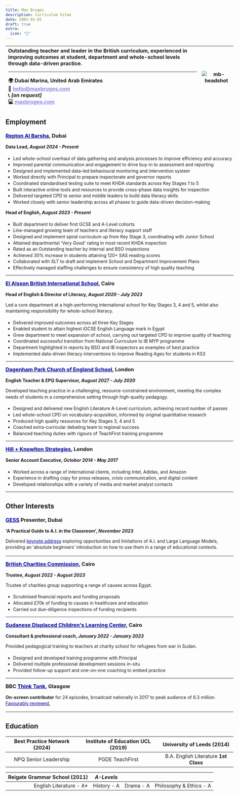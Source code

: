 ```yaml
---
title: Max Bruges
description: Curriculum Vitae
date: 2001-01-01
draft: true
extra:
  icon: "📄"
---
```


<style>
    body {
        max-width: 720px;
        display: block;
        margin-left: auto;
        margin-right: auto;
        line-height: 1.4;
    }
    img {
        max-height: 27em
    }
    table {
        min-width: 100%
    }

    h1 {
        text-align:center;
        border:none;
    }

    p, h3, h4 {
        margin-bottom: 0.5em;
        padding-bottom: 0.2em;
        margin-top: 0.7em;
    }

    @counter-style contact {
    system: cyclic;
    symbols:  🌍 📧 📞 💻 ;
    suffix: "  ";
}

    table li {
        list-style-type: contact;
        font-weight: 400;
        padding-left: 0.2em;
        margin-left: 0.1em;
    }

    table ul {
        margin-left:-10px
    }

    a {
        color:#000099;
    }
    </style>

<!-- <div style="background:rgba(240, 248, 255, 0.5);border-top:solid 1px black;"> -->

<style>
table th a {
    filter: brightness(170%);
    color:#51518a;
}
</style>

| **Outstanding teacher and leader in the British curriculum, experienced in improving outcomes at student, department and whole-school levels through data-driven practice.** <hr>🌍 Dubai Marina, United Arab Emirates <br> 📧  [hello@maxbruges.com](mailto:hello@maxbruges.com)<br> 📞 *[on request]*<br> 💻 [maxbruges.com](https://maxbruges.com/)  | ![mb-headshot](/images/headshot.webp) |
| :----- | :----: |

## Employment

### [Repton Al Barsha](https://www.reptonalbarsha.org/), Dubai

#### Data Lead, *August 2024 - **Present***

- Led whole-school overhaul of data gathering and analysis processes to improve efficiency and accuracy
- Improved parental communication and engagement to drive buy-in to assessment and reporting
- Designed and implemented data-led behavioural monitoring and intervention system
- Worked directly with Principal to prepare inspectorate and governor reports
- Coordinated standardised testing suite to meet KHDA standards across Key Stages 1 to 5
- Built interactive online tools and resources to provide cross-phase data insights for inspection
- Delivered targeted CPD to senior and middle leaders to build data literacy skills
- Worked closely with senior leadership across all phases to guide data-driven decision-making


#### Head of English, *August 2023 - **Present***

- Built department to deliver first GCSE and A-Level cohorts
- Line-managed growing team of teachers and literacy support staff
- Designed and implement spiral curriculum up from Key Stage 3, coordinating with Junior School
- Attained departmental 'Very Good' rating in most recent KHDA inspection
- Rated as an Outstanding teacher by internal and BSO inspections
- Achieved 30% increase in students attaining 120+ SAS reading scores
- Collaborated with SLT to draft and implement School and Department Improvement Plans
- Effectively managed staffing challenges to ensure consistency of high quality teaching

---

### [El Alsson British International School](https://www.alsson.com/), Cairo

#### Head of English & Director of Literacy, *August 2020 - July 2023*

Led a core department at a high-performing international school for Key Stages 3, 4 and 5, whilst also maintaining responsibility for whole-school literacy.

- Delivered improved outcomes across all three Key Stages
- Enabled student to attain highest iGCSE English Language mark in Egypt
- Grew department to meet expansion of school, carrying out targeted CPD to improve quality of teaching
- Coordinated successful transition from National Curriculum to IB MYP programme
- Department highlighted in reports by BSO and IB inspectors as examples of best practice
- Implemented data-driven literacy interventions to improve Reading Ages for students in KS3

---

### [Dagenham Park Church of England School](https://www.dagenhampark.org.uk/), London

#### English Teacher & EPQ Supervisor, *August 2027 - July 2020*

Developed teaching practice in a challenging, resource-constrained environment, meeting the complex needs of students in a comprehensive setting through high-quality pedagogy.

- Designed and delivered new English Literature A-Level curriculum, achieving record number of passes
- Led whole-school CPD on vocabulary-acquisition, informed by original quantitative research
- Produced high quality resources for Key Stages 3, 4 and 5
- Coached extra-curricular debating team to regional success
- Balanced teaching duties with rigours of TeachFirst training programme

---

### [Hill + Knowlton Strategies](https://hillandknowlton.com/office/london), London

#### Senior Account Executive, *October 2014 - May 2017*

- Worked across a range of international clients, including Intel, Adidas, and Amazon
- Experience in drafting copy for press releases, crisis communication, and digital content
- Developed relationships with a variety of media and market analyst contacts

---

## Other Interests

### [GESS](https://www.gessdubai.com/max-bruges) Presenter, Dubai

#### 'A Practical Guide to A.I. in the Classroom', *November 2023*

Delivered [keynote address](https://docs.google.com/presentation/d/1vKS0qiiHxLfrBxObR0uHraTY0QizGz_CDexdOevXeIE/) exploring opportunities and limitations of A.I. and Large Language Models, providing an ‘absolute beginners’ introduction on how to use them in a range of educational contexts.

---

### [British Charities Commission](https://register-of-charities.charitycommission.gov.uk/charity-search/-/charity-details/243384/trustees), Cairo

#### Trustee, *August 2022 - August 2023*

Trustee of charities group supporting a range of causes across Egypt.

- Scrutinised financial reports and funding proposals
- Allocated £70k of funding to causes in healthcare and education
- Carried out due-diligence inspections of funding recipients

---

### [Sudanese Displaced Children's Learning Center](https://www.sdclc.org/), Cairo

#### Consultant & professional coach, *January 2022 - January 2023*

Provided pedagogical training to teachers at charity school for refugees from war in Sudan.

- Designed and developed training programme with Principal
- Delivered multiple professional development sessions in-situ
- Provided follow-up support and one-on-one coaching to embed practice

---

### BBC [Think Tank](https://www.bbc.co.uk/programmes/b07qtbjg), Glasgow

**On-screen contributor** for 24 episodes, broadcast nationally in 2017 to peak audience of 6.3 million. [Favourably reviewed.](https://www.theguardian.com/tv-and-radio/tvandradioblog/2016/mar/21/think-tank-bill-turnbulls-addictive-new-quiz-is-the-next-daytime-tv-smash#:~:text=max%20has)

---

## Education

| Best Practice Network (2024) | Institute of Education UCL (2019) | University of Leeds (2014) |
| :---: | :---: | :---: |
| NPQ Senior Leadership | PGDE TeachFirst | B.A. English Literature **1st Class** |

| Reigate Grammar School (2011) | *A-Levels* | | |
| ---: | :---: | :---: | :--- |
| English Literature - A* | History - A | Drama - A | Philosophy & Ethics - A  |

<!-- ---

## References

| Mrs. Zoe Cass, Assistant Head | Mr. Rod Boswell, Principal |
| :--- | :--- |
| Repton Al Barsha, Dubai | El Alsson British International School, Cairo |
| 📧 [zcass@reptonalbarsha.org](mailto:zcass@reptonalbarsha.org) | 📧 [rboswell@alsson.com](mailto:rboswell@alsson.com) |
| 📞 [+97148188600](tel:+97148188600) | 📞 [+201038270800](tel:+201038270800) | -->
